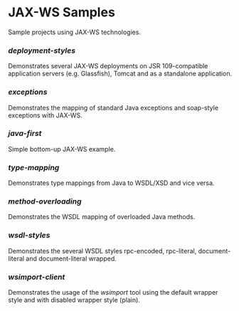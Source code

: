 JAX-WS Samples
==============

Sample projects using JAX-WS technologies.

### *deployment-styles*
Demonstrates several JAX-WS deployments on JSR 109-compatible application servers (e.g. Glassfish), Tomcat and as a standalone application.

### *exceptions*
Demonstrates the mapping of standard Java exceptions and soap-style exceptions with JAX-WS.

### *java-first*
Simple bottom-up JAX-WS example.

### *type-mapping*
Demonstrates type mappings from Java to WSDL/XSD and vice versa.

### *method-overloading*
Demonstrates the WSDL mapping of overloaded Java methods.

### *wsdl-styles*
Demonstrates the several WSDL styles rpc-encoded, rpc-literal, document-literal and document-literal wrapped.

### *wsimport-client*
Demonstrates the usage of the *wsimport* tool using the default wrapper style and with disabled wrapper style (plain).
